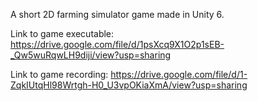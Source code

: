 A short 2D farming simulator game made in Unity 6.

Link to game executable: https://drive.google.com/file/d/1psXcq9X1O2p1sEB-_Qw5wuRqwLH9diji/view?usp=sharing

Link to game recording: https://drive.google.com/file/d/1-ZqkIUtqHl98Wrtgh-H0_U3vpOKiaXmA/view?usp=sharing

